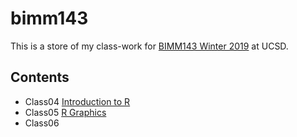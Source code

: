 # bimm143

This is a store of my class-work for [BIMM143 Winter 2019](https://bioboot.github.io/bimm143_W19/) at UCSD.

## Contents
- Class04 [Introduction to R]()
- Class05 [R Graphics](https://github.com/lshweyk/bimm143/tree/master/Class05)
- Class06
